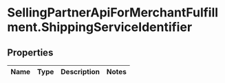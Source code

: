 # SellingPartnerApiForMerchantFulfillment.ShippingServiceIdentifier

## Properties
Name | Type | Description | Notes
------------ | ------------- | ------------- | -------------
